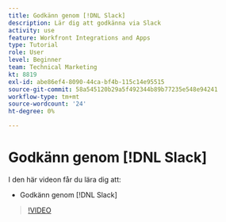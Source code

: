 ```yaml
---
title: Godkänn genom [!DNL Slack]
description: Lär dig att godkänna via Slack
activity: use
feature: Workfront Integrations and Apps
type: Tutorial
role: User
level: Beginner
team: Technical Marketing
kt: 8819
exl-id: abe86ef4-8090-44ca-bf4b-115c14e95515
source-git-commit: 58a545120b29a5f492344b89b77235e548e94241
workflow-type: tm+mt
source-wordcount: '24'
ht-degree: 0%

---
```


# Godkänn genom [!DNL Slack]

I den här videon får du lära dig att:

* Godkänn genom [!DNL Slack]

>[!VIDEO](https://video.tv.adobe.com/v/335119/?quality=12)
